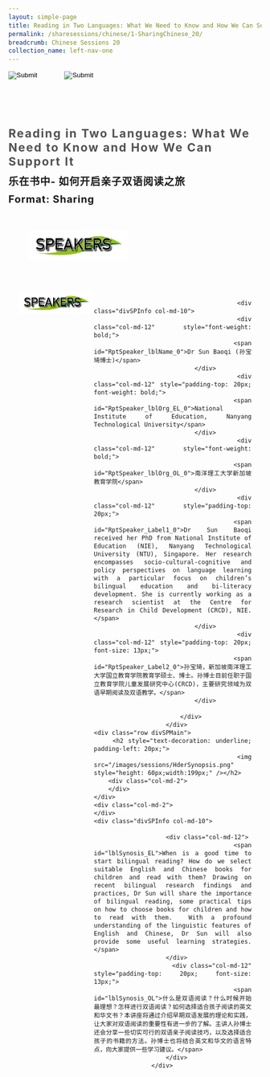 ```yaml
---
layout: simple-page
title: Reading in Two Languages: What We Need to Know and How We Can Support It
permalink: /sharesessions/chinese/1-SharingChinese_20/
breadcrumb: Chinese Sessions 20
collection_name: left-nav-one
---
```




<input type="image" name="btnBack" id="btnBack" onclick="goBack()" src="/images/btnBack.png" style="height:70px;">
<input type="image" name="btnRegister" id="btnRegister" src="/images/btnClosed.png"
    style="height:70px;padding-left: 50px;" />

<link href="/misc/bootstrap.min.css" rel="stylesheet" />
<link href="/misc/Site.css" rel="stylesheet" />
<style>
    .divSPMain {
        padding: 20px;
        padding-top: 20px;
        text-align: justify;
        border-radius: 20px;
    }
    .divSPInfo {
        padding-top: 1px;
    }
</style>
<script>
        function goBack() {
          window.history.back();
        }
        </script>
        
<div id="PanelSess">
    <div class="col-md-12" style="padding-top: 40px;">
        <b>
            <span id="lblTitle_EL" style="font-weight: bold; font-size: 23px; letter-spacing: 2px; color: #525252">
                Reading in Two Languages: What We Need to Know and How We Can Support It</span></b>
    </div>
    <div class="col-md-12" style="padding-top: 10px;">
        <span id="lblTitle_OL" style="font-weight: bold; font-size: 20px; letter-spacing: 1px;">
        乐在书中- 如何开启亲子双语阅读之旅</span>
    </div>
    <div class="col-md-12" style="padding-top: 10px;">
        <span id="tblFormat" style="font-weight: bold; font-size: 20px; letter-spacing: 1px;"><b>Format:</b>
            Sharing</span>
    </div>
    <div class="row divSPMain">
        <h2 style="text-decoration: underline; padding-left: 20px;">
            <img src="/images/sessions/HDerSpeakers.png" style="height: 60px;width:199px;" /></h2>
        <div class="col-md-2">
        </div>
    </div>
<div class="row divSPMain">
                            <div class="col-md-2">
                                <img id="RptSpeaker_Img_0" src="/images/sessions/HDerSpeakers.png" style="float: left; width: 150px;" />
                            </div>

                            <div class="divSPInfo col-md-10">
                                <div class="col-md-12" style="font-weight: bold;">
                                    <span id="RptSpeaker_lblName_0">Dr Sun Baoqi (孙宝琦博士)</span>
                                </div>
                                <div class="col-md-12" style="padding-top: 20px; font-weight: bold;">
                                    <span id="RptSpeaker_lblOrg_EL_0">National Institute of Education, Nanyang Technological University</span>
                                </div>
                                <div class="col-md-12" style="font-weight: bold;">
                                    <span id="RptSpeaker_lblOrg_OL_0">南洋理工大学新加坡教育学院</span>
                                </div>
                                <div class="col-md-12" style="padding-top: 20px;">
                                    <span id="RptSpeaker_Label1_0">Dr Sun Baoqi received her PhD from National Institute of Education (NIE), Nanyang Technological University (NTU), Singapore. Her research encompasses socio-cultural-cognitive and policy perspectives on language learning with a particular focus on children’s bilingual education and bi-literacy development. She is currently working as a research scientist at the Centre for Research in Child Development (CRCD), NIE.</span>
                                </div>
                                <div class="col-md-12" style="padding-top: 20px; font-size: 13px;">
                                    <span id="RptSpeaker_Label2_0">孙宝琦，新加坡南洋理工大学国立教育学院教育学硕士、博士。孙博士目前任职于国立教育学院儿童发展研究中心(CRCD)，主要研究领域为双语早期阅读及双语教学。</span>
                                </div>

                            </div>
                        </div>
    <div class="row divSPMain">
        <h2 style="text-decoration: underline; padding-left: 20px;">
            <img src="/images/sessions/HderSynopsis.png" style="height: 60px;width:199px;" /></h2>
        <div class="col-md-2">
        </div>
    </div>
    <div class="col-md-2">
    </div>
    <div class="divSPInfo col-md-10">

                        <div class="col-md-12">
                            <span id="lblSynosis_EL">When is a good time to start bilingual reading? How do we select suitable English and Chinese books for children and read with them? Drawing on recent bilingual research findings and practices, Dr Sun will share the importance of bilingual reading, some practical tips on how to choose books for children and how to read with them.  With a profound understanding of the linguistic features of English and Chinese, Dr Sun will also provide some useful learning strategies. </span>
                        </div>
                        <div class="col-md-12" style="padding-top: 20px; font-size: 13px;">
                            <span id="lblSynosis_OL">什么是双语阅读？什么时候开始最理想？怎样进行双语阅读？如何选择适合孩子阅读的英文和华文书？本讲座将通过介绍早期双语发展的理论和实践，让大家对双语阅读的重要性有进一步的了解。主讲人孙博士还会分享一些切实可行的双语亲子阅读技巧，以及选择适合孩子的书籍的方法。孙博士也将结合英文和华文的语言特点，向大家提供一些学习建议。</span>
                        </div>
                    </div>

</div>

